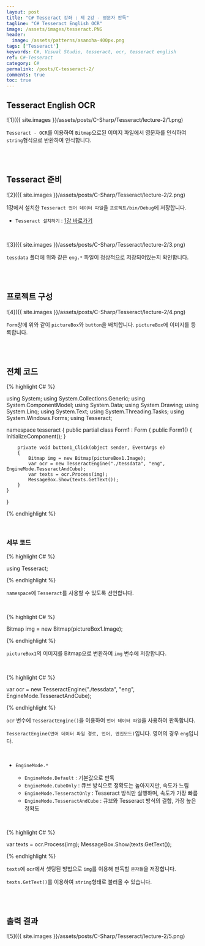 ```yaml
---
layout: post
title: "C# Tesseract 강좌 : 제 2강 - 영문자 판독"
tagline: "C# Tesseract English OCR"
image: /assets/images/tesseract.PNG
header:
  image: /assets/patterns/asanoha-400px.png
tags: ['Tesseract']
keywords: C#, Visual Studio, tesseract, ocr, tesseract english
ref: C#-Tesseract
category: C#
permalink: /posts/C-tesseract-2/
comments: true
toc: true
---
```


## Tesseract English OCR ##

![1]({{ site.images }}/assets/posts/C-Sharp/Tesseract/lecture-2/1.png)

`Tesseract - OCR`를 이용하여 `Bitmap`으로된 이미지 파일에서 영문자를 인식하여 `string`형식으로 반환하여 인식합니다.

<br>
<br>

## Tesseract 준비 ##

![2]({{ site.images }}/assets/posts/C-Sharp/Tesseract/lecture-2/2.png)

1강에서 설치한 `Tesseract 언어 데이터 파일`을 `프로젝트/bin/Debug`에 저장합니다.

- `Tesseract 설치하기` : [1강 바로가기][1강] 

<br>

![3]({{ site.images }}/assets/posts/C-Sharp/Tesseract/lecture-2/3.png)

`tessdata` 폴더에 위와 같은 `eng.*` 파일이 정상적으로 저장되어있는지 확인합니다.

<br>
<br>

## 프로젝트 구성

![4]({{ site.images }}/assets/posts/C-Sharp/Tesseract/lecture-2/4.png)

`Form`창에 위와 같이 `pictureBox`와 `button`을 배치합니다. `pictureBox`에 이미지를 등록합니다.

<br>
<br>

## 전체 코드

{% highlight C# %}

using System;
using System.Collections.Generic;
using System.ComponentModel;
using System.Data;
using System.Drawing;
using System.Linq;
using System.Text;
using System.Threading.Tasks;
using System.Windows.Forms;
using Tesseract;

namespace tesseract
{
    public partial class Form1 : Form
    {
        public Form1()
        {
            InitializeComponent();
        }

        private void button1_Click(object sender, EventArgs e)
        {
            Bitmap img = new Bitmap(pictureBox1.Image);
            var ocr = new TesseractEngine("./tessdata", "eng", EngineMode.TesseractAndCube);
            var texts = ocr.Process(img);
            MessageBox.Show(texts.GetText());
        }
    }
}

{% endhighlight %}

<br>

### 세부 코드

{% highlight C# %}

using Tesseract;

{% endhighlight %}

`namespace`에 `Tesseract`를 사용할 수 있도록 선언합니다.

<br>

{% highlight C# %}

Bitmap img = new Bitmap(pictureBox1.Image);

{% endhighlight %}

`pictureBox1`의 이미지를 Bitmap으로 변환하여 `img` 변수에 저장합니다.

<br>

{% highlight C# %}

var ocr = new TesseractEngine("./tessdata", "eng", EngineMode.TesseractAndCube);

{% endhighlight %}

`ocr` 변수에 `TesseractEngine()`을 이용하여 `언어 데이터 파일`을 사용하여 판독합니다.

`TesseractEngine(언어 데이터 파일 경로, 언어, 엔진모드)`입니다. 영어의 경우 `eng`입니다.

<br>

* `EngineMode.*`

    * `EngineMode.Default` : 기본값으로 판독
    * `EngineMode.CubeOnly` : 큐브 방식으로 정확도는 높아지지만, 속도가 느림
    * `EngineMode.TesseractOnly` : Tesseract 방식만 실행하며, 속도가 가장 빠름
    * `EngineMode.TesseractAndCube` : 큐브와 Tesseract 방식의 결합, 가장 높은 정확도

<br>

{% highlight C# %}

var texts = ocr.Process(img);
MessageBox.Show(texts.GetText());

{% endhighlight %}

`texts`에 `ocr`에서 셋팅된 방법으로 `img`를 이용해 판독할 `문자들`을 저장합니다.

`texts.GetText()`를 이용하여 `string`형태로 불러올 수 있습니다.

<br>
<br>

## 출력 결과

![5]({{ site.images }}/assets/posts/C-Sharp/Tesseract/lecture-2/5.png)

[1강]: https://076923.github.io/posts/C-tesseract-1/

